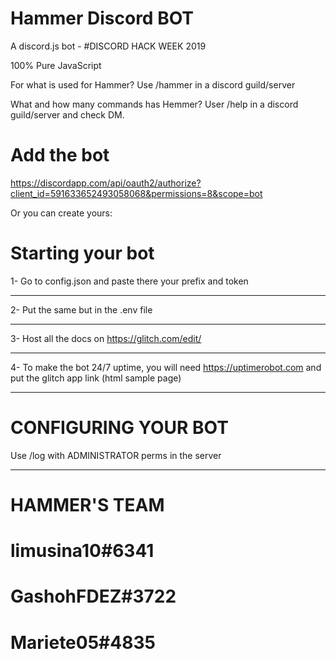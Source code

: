 # Hammer Discord BOT
A discord.js bot - #DISCORD HACK WEEK 2019

100% Pure JavaScript

For what is used for Hammer? Use /hammer in a discord guild/server

What and how many commands has Hemmer? User /help in a discord guild/server and check DM.
# Add the bot
https://discordapp.com/api/oauth2/authorize?client_id=591633652493058068&permissions=8&scope=bot
 
Or you can create yours:

# Starting your bot
1- Go to config.json and paste there your prefix and token
________________
2- Put the same but in the .env file
________________
3- Host all the docs on https://glitch.com/edit/
________________
4- To make the bot 24/7 uptime, you will need https://uptimerobot.com and put the glitch app link (html sample page)
________________
# CONFIGURING YOUR BOT
Use /log with ADMINISTRATOR perms in the server
________________
# HAMMER'S TEAM
limusina10#6341
=========
GashohFDEZ#3722
=========
Mariete05#4835
=========
